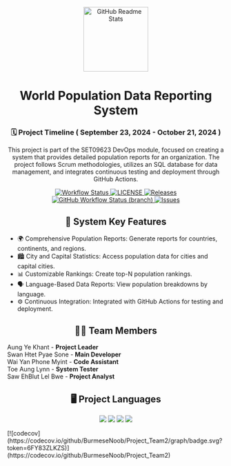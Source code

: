 <p align="center">
    <img width="150px" src="https://seeklogo.com/images/D/devops-logo-CDF1353483-seeklogo.com.png" alt="GitHub Readme Stats" />
</p>

<h1 align="center">World Population Data Reporting System</h1>

<h3 align="center">🗓️ Project Timeline ( September 23, 2024 - October 21, 2024 )</h3>

<p align="center">
    This project is part of the SET09623 DevOps module, focused on creating a system that provides detailed population reports for an organization. The project follows Scrum methodologies, utilizes an SQL database for data management, and integrates continuous testing and deployment through GitHub Actions.
</p>

<p align="center">
    <a href="https://github.com/BurmeseNoob/Project_Team2/actions">
      <img alt="Workflow Status" src="https://github.com/BurmeseNoob/Project_Team2/actions/workflows/main.yml/badge.svg" />
    </a>
    <a href="https://github.com/BurmeseNoob/Project_Team2/blob/master/LICENSE">
      <img alt="LICENSE" src="https://img.shields.io/github/license/BurmeseNoob/Project_Team2.svg?style=flat-square" />
    </a>
    <a href="https://github.com/BurmeseNoob/Project_Team2/releases">
      <img alt="Releases" src="https://img.shields.io/github/release/BurmeseNoob/Project_Team2/all.svg?style=flat-square" />
    </a>
    <a href="https://github.com/BurmeseNoob/Project_Team2/actions/workflows/main.yml?branch=develop">
      <img alt="GitHub Workflow Status (branch)" src="https://img.shields.io/github/actions/workflow/status/BurmeseNoob/Project_Team2/main.yml?branch=develop" />
    </a>
    <a href="https://github.com/BurmeseNoob/Project_Team2/issues">
      <img alt="Issues" src="https://img.shields.io/github/issues/BurmeseNoob/Project_Team2?color=0088ff" />
    </a>
</p>

<h2 align="center">📂 System Key Features </h2>
<ul>
  <li>🌍 Comprehensive Population Reports: Generate reports for countries, continents, and regions.</li>
  <li>🏙️ City and Capital Statistics: Access population data for cities and capital cities.</li>
  <li>📊 Customizable Rankings: Create top-N population rankings.</li>
  <li>🗣️ Language-Based Data Reports: View population breakdowns by language.</li>
  <li>⚙️ Continuous Integration: Integrated with GitHub Actions for testing and deployment.</li>
</ul>

<h2 align="center">👨‍💻 Team Members</h2>
<ul style="list-style-type: none; padding: 0;">
  <li>Aung Ye Khant - <strong>Project Leader</strong></li>
  <li>Swan Htet Pyae Sone - <strong>Main Developer</strong></li>
  <li>Wai Yan Phone Myint - <strong>Code Assistant</strong></li>
  <li>Toe Aung Lynn - <strong>System Tester</strong></li>
  <li>Saw EhBlut Lel Bwe - <strong>Project Analyst</strong></li>
</ul>

<h2 align="center">🖥️ Project Languages</h2>
<p align="center">
  <img src="https://img.shields.io/badge/Java-%23ED8B00.svg?style=for-the-badge&logo=java&logoColor=white"/>
  <img src="https://img.shields.io/badge/SQL-%2300f.svg?style=for-the-badge&logo=mysql&logoColor=white"/>
  <img src="https://img.shields.io/badge/Docker_Files-%230db7ed.svg?style=for-the-badge&logo=docker&logoColor=white"/>
  <img src="https://img.shields.io/badge/Maven-%23C71A36.svg?style=for-the-badge&logo=apache-maven&logoColor=white"/>
</p>
[![codecov](https://codecov.io/github/BurmeseNoob/Project_Team2/graph/badge.svg?token=6FY83ZLKZS)](https://codecov.io/github/BurmeseNoob/Project_Team2)
